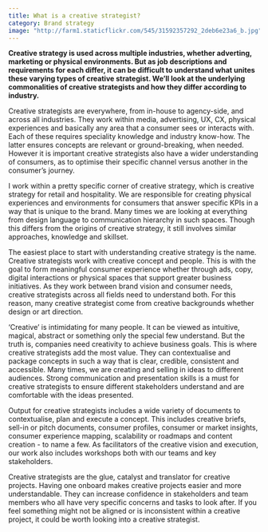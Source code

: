 ```yaml
---
title: What is a creative strategist?
category: Brand strategy
image: "http://farm1.staticflickr.com/545/31592357292_2deb6e23a6_b.jpg"
---
```


**Creative strategy is used across multiple industries, whether adverting, marketing or physical environments. But as job descriptions and requirements for each differ, it can be difficult to understand what unites these varying types of creative strategist. We’ll look at the underlying commonalities of creative strategists and how they differ according to industry.** 

Creative strategists are everywhere, from in-house to agency-side, and across all industries. They work within media, advertising, UX, CX, physical experiences and basically any area that a consumer sees or interacts with. Each of these requires speciality knowledge and industry know-how. The latter ensures concepts are relevant or ground-breaking, when needed. However it is important creative strategists also have a wider understanding of consumers, as to optimise their specific channel versus another in the consumer’s journey.

I work within a pretty specific corner of creative strategy, which is creative strategy for retail and hospitality. We are responsible for creating physical experiences and environments for consumers that answer specific KPIs in a way that is unique to the brand. Many times we are looking at everything from design language to communication hierarchy in such spaces. Though this differs from the origins of creative strategy, it still involves similar approaches, knowledge and skillset.

The easiest place to start with understanding creative strategy is the name. Creative strategists work with creative concept and people. This is with the goal to form meaningful consumer experience whether through ads, copy, digital interactions or physical spaces that support greater business initiatives. As they work between brand vision and consumer needs, creative strategists across all fields need to understand both. For this reason, many creative strategist come from creative backgrounds whether design or art direction. 

‘Creative’ is intimidating for many people. It can be viewed as intuitive, magical, abstract or something only the special few understand. But the truth is, companies need creativity to achieve business goals. This is where creative strategists add the most value. They can contextualise and package concepts in such a way that is clear, credible, consistent and accessible. Many times, we are creating and selling in ideas to different audiences. Strong communication and presentation skills is a must for creative strategists to ensure different stakeholders understand and are comfortable with the ideas presented. 

Output for creative strategists includes a wide variety of documents to contextualise, plan and execute a concept. This includes creative briefs, sell-in or pitch documents, consumer profiles, consumer or market insights, consumer experience mapping, scalability or roadmaps and content creation - to name a few. As facilitators of the creative vision and execution, our work also includes workshops both with our teams and key stakeholders.

Creative strategists are the glue, catalyst and translator for creative projects. Having one onboard makes creative projects easier and more understandable. They can increase confidence in stakeholders and team members who all have very specific concerns and tasks to look after. If you feel something might not be aligned or is inconsistent within a creative project, it could be worth looking into a creative strategist.  
